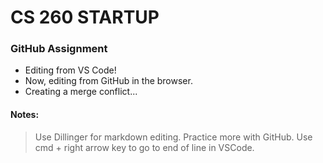 # CS 260 STARTUP
### GitHub Assignment
- Editing from VS Code!
- Now, editing from GitHub in the browser.
- Creating a merge conflict...
#### Notes:
> Use Dillinger for markdown editing.
> Practice more with GitHub.
> Use cmd + right arrow key to go to end of line in VSCode.
